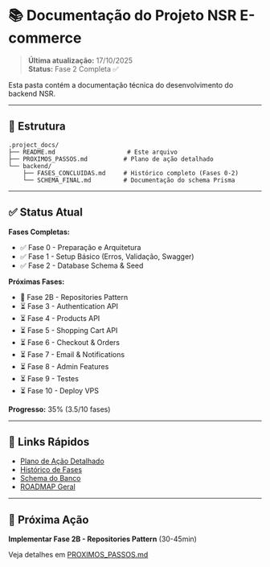 # 📚 Documentação do Projeto NSR E-commerce

> **Última atualização:** 17/10/2025  
> **Status:** Fase 2 Completa ✅

Esta pasta contém a documentação técnica do desenvolvimento do backend NSR.

---

## 📂 Estrutura

```
.project_docs/
├── README.md                    # Este arquivo
├── PROXIMOS_PASSOS.md          # Plano de ação detalhado
└── backend/
    ├── FASES_CONCLUIDAS.md     # Histórico completo (Fases 0-2)
    └── SCHEMA_FINAL.md         # Documentação do schema Prisma
```

---

## ✅ Status Atual

**Fases Completas:**
- ✅ Fase 0 - Preparação e Arquitetura
- ✅ Fase 1 - Setup Básico (Erros, Validação, Swagger)
- ✅ Fase 2 - Database Schema & Seed

**Próximas Fases:**
- 🔄 Fase 2B - Repositories Pattern
- ⏳ Fase 3 - Authentication API
- ⏳ Fase 4 - Products API
- ⏳ Fase 5 - Shopping Cart API
- ⏳ Fase 6 - Checkout & Orders
- ⏳ Fase 7 - Email & Notifications
- ⏳ Fase 8 - Admin Features
- ⏳ Fase 9 - Testes
- ⏳ Fase 10 - Deploy VPS

**Progresso:** 35% (3.5/10 fases)

---

## 🔗 Links Rápidos

- [Plano de Ação Detalhado](./PROXIMOS_PASSOS.md)
- [Histórico de Fases](./backend/FASES_CONCLUIDAS.md)
- [Schema do Banco](./backend/SCHEMA_FINAL.md)
- [ROADMAP Geral](../ROADMAP.md)

---

## 🎯 Próxima Ação

**Implementar Fase 2B - Repositories Pattern** (30-45min)

Veja detalhes em [PROXIMOS_PASSOS.md](./PROXIMOS_PASSOS.md)
